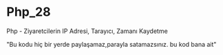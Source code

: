 # Php_28
Php - Ziyaretcilerin IP Adresi, Tarayıcı, Zamanı Kaydetme

"Bu kodu hiç bir yerde paylaşamaz,parayla satamazsınız. bu kod bana ait"
